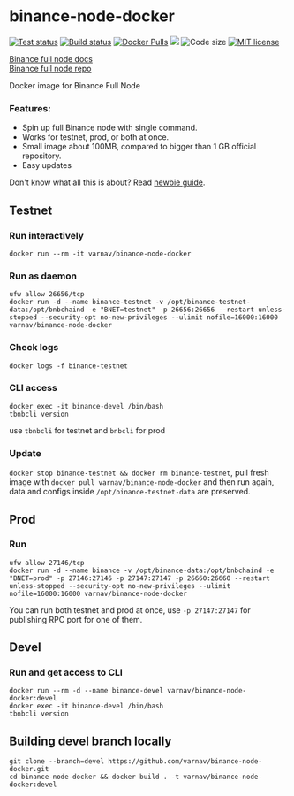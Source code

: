 # binance-node-docker

[![Test status](https://api.travis-ci.org/varnav/binance-node-docker.svg?branch=master)](https://travis-ci.org/varnav/binance-node-docker) [![Build status](https://img.shields.io/docker/cloud/build/varnav/binance-node-docker.svg)](https://hub.docker.com/r/varnav/binance-node-docker) [![Docker Pulls](https://img.shields.io/docker/pulls/varnav/binance-node-docker.svg)](https://hub.docker.com/r/varnav/binance-node-docker) [![](https://images.microbadger.com/badges/image/varnav/binance-node-docker.svg)](https://microbadger.com/images/varnav/binance-node-docker "Image details") ![Code size](https://img.shields.io/github/languages/code-size/varnav/binance-node-docker.svg) [![MIT license](https://img.shields.io/badge/License-MIT-blue.svg)](https://opensource.org/licenses/MIT/)

[Binance full node docs](https://docs.binance.org/fullnode.html#run-full-node-to-join-binance-chain)  
[Binance full node repo](https://github.com/binance-chain/node-binary)

Docker image for Binance Full Node  

### Features:

* Spin up full Binance node with single command.
* Works for testnet, prod, or both at once.
* Small image about 100MB, compared to bigger than 1 GB official repository.
* Easy updates

Don't know what all this is about? Read [newbie guide](https://github.com/varnav/binance-node-docker/blob/master/newbie-guide.md).

## Testnet

### Run interactively

`docker run --rm -it varnav/binance-node-docker`

### Run as daemon

```
ufw allow 26656/tcp
docker run -d --name binance-testnet -v /opt/binance-testnet-data:/opt/bnbchaind -e "BNET=testnet" -p 26656:26656 --restart unless-stopped --security-opt no-new-privileges --ulimit nofile=16000:16000 varnav/binance-node-docker
```

### Check logs

`docker logs -f binance-testnet`

### CLI access

 ```
 docker exec -it binance-devel /bin/bash
 tbnbcli version
 ```

 use `tbnbcli` for testnet and `bnbcli` for prod

### Update

`docker stop binance-testnet && docker rm binance-testnet`, pull fresh image with `docker pull varnav/binance-node-docker` and then run again, data and configs inside `/opt/binance-testnet-data` are preserved.

## Prod

### Run

```
ufw allow 27146/tcp
docker run -d --name binance -v /opt/binance-data:/opt/bnbchaind -e "BNET=prod" -p 27146:27146 -p 27147:27147 -p 26660:26660 --restart unless-stopped --security-opt no-new-privileges --ulimit nofile=16000:16000 varnav/binance-node-docker
```

You can run both testnet and prod at once, use `-p 27147:27147` for publishing RPC port for one of them.

## Devel

### Run and get access to CLI

```
docker run --rm -d --name binance-devel varnav/binance-node-docker:devel
docker exec -it binance-devel /bin/bash
tbnbcli version
```

## Building devel branch locally

```
git clone --branch=devel https://github.com/varnav/binance-node-docker.git
cd binance-node-docker && docker build . -t varnav/binance-node-docker:devel
```